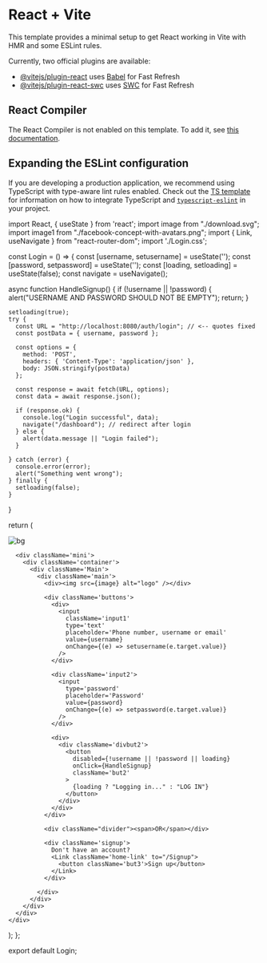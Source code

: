 # React + Vite

This template provides a minimal setup to get React working in Vite with HMR and some ESLint rules.

Currently, two official plugins are available:

- [@vitejs/plugin-react](https://github.com/vitejs/vite-plugin-react/blob/main/packages/plugin-react) uses [Babel](https://babeljs.io/) for Fast Refresh
- [@vitejs/plugin-react-swc](https://github.com/vitejs/vite-plugin-react/blob/main/packages/plugin-react-swc) uses [SWC](https://swc.rs/) for Fast Refresh

## React Compiler

The React Compiler is not enabled on this template. To add it, see [this documentation](https://react.dev/learn/react-compiler/installation).

## Expanding the ESLint configuration

If you are developing a production application, we recommend using TypeScript with type-aware lint rules enabled. Check out the [TS template](https://github.com/vitejs/vite/tree/main/packages/create-vite/template-react-ts) for information on how to integrate TypeScript and [`typescript-eslint`](https://typescript-eslint.io) in your project.



import React, { useState } from 'react';
import image from "./download.svg";
import image1 from "./facebook-concept-with-avatars.png";
import { Link, useNavigate } from "react-router-dom";
import './Login.css';

const Login = () => {
  const [username, setusername] = useState('');
  const [password, setpassword] = useState('');
  const [loading, setloading] = useState(false);
  const navigate = useNavigate();

  async function HandleSignup() {
    if (!username || !password) {
      alert("USERNAME AND PASSWORD SHOULD NOT BE EMPTY");
      return;
    }

    setloading(true);
    try {
      const URL = "http://localhost:8080/auth/login"; // <-- quotes fixed
      const postData = { username, password };

      const options = {
        method: 'POST',
        headers: { 'Content-Type': 'application/json' },
        body: JSON.stringify(postData)
      };

      const response = await fetch(URL, options);
      const data = await response.json();

      if (response.ok) {
        console.log("Login successful", data);
        navigate("/dashboard"); // redirect after login
      } else {
        alert(data.message || "Login failed");
      }

    } catch (error) {
      console.error(error);
      alert("Something went wrong");
    } finally {
      setloading(false);
    }
  }

  return (
    <div className='parent'>
      <div><img className='image2' src={image1} alt="bg" /></div>

      <div className='mini'>
        <div className='container'>
          <div className='Main'>
            <div className='main'>
              <div><img src={image} alt="logo" /></div>

              <div className='buttons'>
                <div>
                  <input
                    className='input1'
                    type='text'
                    placeholder='Phone number, username or email'
                    value={username}
                    onChange={(e) => setusername(e.target.value)}
                  />
                </div>

                <div className='input2'>
                  <input
                    type='password'
                    placeholder='Password'
                    value={password}
                    onChange={(e) => setpassword(e.target.value)}
                  />
                </div>

                <div>
                  <div className='divbut2'>
                    <button
                      disabled={!username || !password || loading}
                      onClick={HandleSignup}
                      className='but2'
                    >
                      {loading ? "Logging in..." : "LOG IN"}
                    </button>
                  </div>
                </div>
              </div>

              <div className="divider"><span>OR</span></div>

              <div className='signup'>
                Don't have an account? 
                <Link className='home-link' to="/Signup">
                  <button className='but3'>Sign up</button>
                </Link>
              </div>

            </div>
          </div>
        </div>
      </div>
    </div>
  );
};

export default Login;
